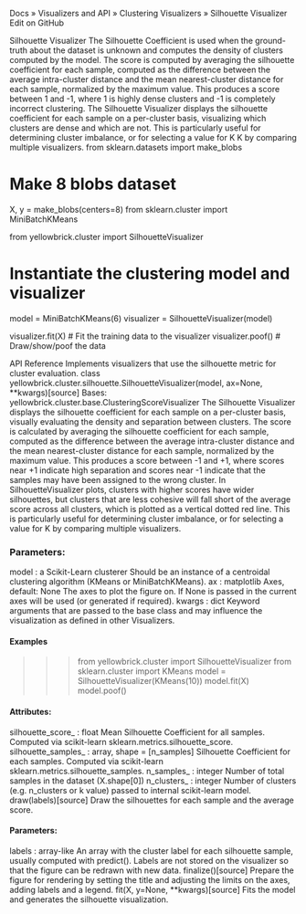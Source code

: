 

Docs » Visualizers and API » Clustering Visualizers » Silhouette Visualizer 
 Edit on GitHub 

Silhouette Visualizer
The Silhouette Coefficient is used when the ground-truth about the dataset is unknown and computes the density of clusters computed by the model. The score is computed by averaging the silhouette coefficient for each sample, computed as the difference between the average intra-cluster distance and the mean nearest-cluster distance for each sample, normalized by the maximum value. This produces a score between 1 and -1, where 1 is highly dense clusters and -1 is completely incorrect clustering.
The Silhouette Visualizer displays the silhouette coefficient for each sample on a per-cluster basis, visualizing which clusters are dense and which are not. This is particularly useful for determining cluster imbalance, or for selecting a value for 
K
K
by comparing multiple visualizers.
from sklearn.datasets import make_blobs

# Make 8 blobs dataset
X, y = make_blobs(centers=8)
from sklearn.cluster import MiniBatchKMeans

from yellowbrick.cluster import SilhouetteVisualizer

# Instantiate the clustering model and visualizer
model = MiniBatchKMeans(6)
visualizer = SilhouetteVisualizer(model)

visualizer.fit(X) # Fit the training data to the visualizer
visualizer.poof() # Draw/show/poof the data
 
API Reference
Implements visualizers that use the silhouette metric for cluster evaluation.
class yellowbrick.cluster.silhouette.SilhouetteVisualizer(model, ax=None, **kwargs)[source]
Bases: yellowbrick.cluster.base.ClusteringScoreVisualizer
The Silhouette Visualizer displays the silhouette coefficient for each sample on a per-cluster basis, visually evaluating the density and separation between clusters. The score is calculated by averaging the silhouette coefficient for each sample, computed as the difference between the average intra-cluster distance and the mean nearest-cluster distance for each sample, normalized by the maximum value. This produces a score between -1 and +1, where scores near +1 indicate high separation and scores near -1 indicate that the samples may have been assigned to the wrong cluster.
In SilhouetteVisualizer plots, clusters with higher scores have wider silhouettes, but clusters that are less cohesive will fall short of the average score across all clusters, which is plotted as a vertical dotted red line.
This is particularly useful for determining cluster imbalance, or for selecting a value for K by comparing multiple visualizers.


### Parameters:
model : a Scikit-Learn clusterer
Should be an instance of a centroidal clustering algorithm (KMeans or MiniBatchKMeans).
ax : matplotlib Axes, default: None
The axes to plot the figure on. If None is passed in the current axes will be used (or generated if required).
kwargs : dict
Keyword arguments that are passed to the base class and may influence the visualization as defined in other Visualizers.

#### Examples
>>> from yellowbrick.cluster import SilhouetteVisualizer
>>> from sklearn.cluster import KMeans
>>> model = SilhouetteVisualizer(KMeans(10))
>>> model.fit(X)
>>> model.poof()


#### Attributes:
silhouette_score_ : float
Mean Silhouette Coefficient for all samples. Computed via scikit-learn sklearn.metrics.silhouette_score.
silhouette_samples_ : array, shape = [n_samples]
Silhouette Coefficient for each samples. Computed via scikit-learn sklearn.metrics.silhouette_samples.
n_samples_ : integer
Number of total samples in the dataset (X.shape[0])
n_clusters_ : integer
Number of clusters (e.g. n_clusters or k value) passed to internal scikit-learn model.
draw(labels)[source]
Draw the silhouettes for each sample and the average score.


#### Parameters:
labels : array-like
An array with the cluster label for each silhouette sample, usually computed with predict(). Labels are not stored on the visualizer so that the figure can be redrawn with new data.
finalize()[source]
Prepare the figure for rendering by setting the title and adjusting the limits on the axes, adding labels and a legend.
fit(X, y=None, **kwargs)[source]
Fits the model and generates the silhouette visualization.
 
